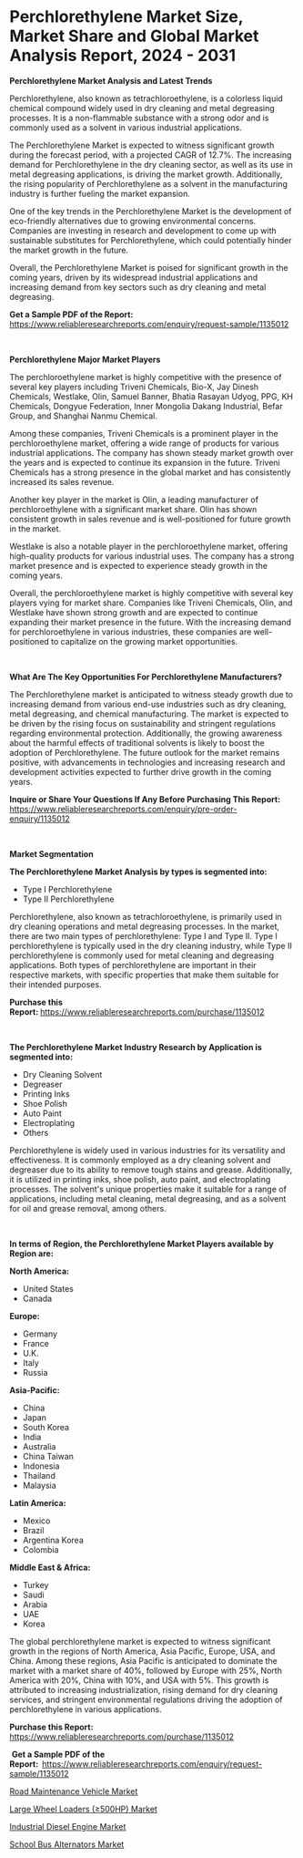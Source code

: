 <p><h1>Perchlorethylene Market Size, Market Share and Global Market Analysis Report, 2024 - 2031</h1></p><p><strong>Perchlorethylene Market Analysis and Latest Trends</strong></p>
<p><p>Perchlorethylene, also known as tetrachloroethylene, is a colorless liquid chemical compound widely used in dry cleaning and metal degreasing processes. It is a non-flammable substance with a strong odor and is commonly used as a solvent in various industrial applications.</p><p>The Perchlorethylene Market is expected to witness significant growth during the forecast period, with a projected CAGR of 12.7%. The increasing demand for Perchlorethylene in the dry cleaning sector, as well as its use in metal degreasing applications, is driving the market growth. Additionally, the rising popularity of Perchlorethylene as a solvent in the manufacturing industry is further fueling the market expansion.</p><p>One of the key trends in the Perchlorethylene Market is the development of eco-friendly alternatives due to growing environmental concerns. Companies are investing in research and development to come up with sustainable substitutes for Perchlorethylene, which could potentially hinder the market growth in the future.</p><p>Overall, the Perchlorethylene Market is poised for significant growth in the coming years, driven by its widespread industrial applications and increasing demand from key sectors such as dry cleaning and metal degreasing.</p></p>
<p><strong>Get a Sample PDF of the Report:&nbsp;</strong> <a href="https://www.reliableresearchreports.com/enquiry/request-sample/1135012">https://www.reliableresearchreports.com/enquiry/request-sample/1135012</a></p>
<p>&nbsp;</p>
<p><strong>Perchlorethylene Major Market Players</strong></p>
<p><p>The perchloroethylene market is highly competitive with the presence of several key players including Triveni Chemicals, Bio-X, Jay Dinesh Chemicals, Westlake, Olin, Samuel Banner, Bhatia Rasayan Udyog, PPG, KH Chemicals, Dongyue Federation, Inner Mongolia Dakang Industrial, Befar Group, and Shanghai Nanmu Chemical.</p><p>Among these companies, Triveni Chemicals is a prominent player in the perchloroethylene market, offering a wide range of products for various industrial applications. The company has shown steady market growth over the years and is expected to continue its expansion in the future. Triveni Chemicals has a strong presence in the global market and has consistently increased its sales revenue.</p><p>Another key player in the market is Olin, a leading manufacturer of perchloroethylene with a significant market share. Olin has shown consistent growth in sales revenue and is well-positioned for future growth in the market.</p><p>Westlake is also a notable player in the perchloroethylene market, offering high-quality products for various industrial uses. The company has a strong market presence and is expected to experience steady growth in the coming years.</p><p>Overall, the perchloroethylene market is highly competitive with several key players vying for market share. Companies like Triveni Chemicals, Olin, and Westlake have shown strong growth and are expected to continue expanding their market presence in the future. With the increasing demand for perchloroethylene in various industries, these companies are well-positioned to capitalize on the growing market opportunities.</p></p>
<p>&nbsp;</p>
<p><strong>What Are The Key Opportunities For Perchlorethylene Manufacturers?</strong></p>
<p><p>The Perchlorethylene market is anticipated to witness steady growth due to increasing demand from various end-use industries such as dry cleaning, metal degreasing, and chemical manufacturing. The market is expected to be driven by the rising focus on sustainability and stringent regulations regarding environmental protection. Additionally, the growing awareness about the harmful effects of traditional solvents is likely to boost the adoption of Perchlorethylene. The future outlook for the market remains positive, with advancements in technologies and increasing research and development activities expected to further drive growth in the coming years.</p></p>
<p><strong>Inquire or Share Your Questions If Any Before Purchasing This Report:</strong> <a href="https://www.reliableresearchreports.com/enquiry/pre-order-enquiry/1135012">https://www.reliableresearchreports.com/enquiry/pre-order-enquiry/1135012</a></p>
<p>&nbsp;</p>
<p><strong>Market Segmentation</strong></p>
<p><strong>The Perchlorethylene Market Analysis by types is segmented into:</strong></p>
<p><ul><li>Type I Perchlorethylene</li><li>Type II Perchlorethylene</li></ul></p>
<p><p>Perchlorethylene, also known as tetrachloroethylene, is primarily used in dry cleaning operations and metal degreasing processes. In the market, there are two main types of perchlorethylene: Type I and Type II. Type I perchlorethylene is typically used in the dry cleaning industry, while Type II perchlorethylene is commonly used for metal cleaning and degreasing applications. Both types of perchlorethylene are important in their respective markets, with specific properties that make them suitable for their intended purposes.</p></p>
<p><strong>Purchase this Report:&nbsp;</strong><a href="https://www.reliableresearchreports.com/purchase/1135012">https://www.reliableresearchreports.com/purchase/1135012</a></p>
<p>&nbsp;</p>
<p><strong>The Perchlorethylene Market Industry Research by Application is segmented into:</strong></p>
<p><ul><li>Dry Cleaning Solvent</li><li>Degreaser</li><li>Printing Inks</li><li>Shoe Polish</li><li>Auto Paint</li><li>Electroplating</li><li>Others</li></ul></p>
<p><p>Perchlorethylene is widely used in various industries for its versatility and effectiveness. It is commonly employed as a dry cleaning solvent and degreaser due to its ability to remove tough stains and grease. Additionally, it is utilized in printing inks, shoe polish, auto paint, and electroplating processes. The solvent's unique properties make it suitable for a range of applications, including metal cleaning, metal degreasing, and as a solvent for oil and grease removal, among others.</p></p>
<p>&nbsp;</p>
<p><strong>In terms of Region, the Perchlorethylene Market Players available by Region are:</strong></p>
<p>
    <p> <strong> North America: </strong>
        <ul>
            <li>United States</li>
            <li>Canada</li>
        </ul>
        </p> 
    <p> <strong> Europe: </strong>
        <ul>
            <li>Germany</li>
            <li>France</li>
            <li>U.K.</li>
            <li>Italy</li>
            <li>Russia</li>
        </ul>
        </p> 
    <p> <strong> Asia-Pacific: </strong>
        <ul>
            <li>China</li>
            <li>Japan</li>
            <li>South Korea</li>
            <li>India</li>
            <li>Australia</li>
            <li>China Taiwan</li>
            <li>Indonesia</li>
            <li>Thailand</li>
            <li>Malaysia</li>
        </ul>
        </p> 
    <p> <strong> Latin America: </strong>
        <ul>
            <li>Mexico</li>
            <li>Brazil</li>
            <li>Argentina Korea</li>
            <li>Colombia</li>
        </ul>
        </p> 
    <p> <strong> Middle East & Africa: </strong>
        <ul>
            <li>Turkey</li>
            <li>Saudi</li>
            <li>Arabia</li>
            <li>UAE</li>
            <li>Korea</li>
        </ul>
    </p>
    </p>
<p><p>The global perchlorethylene market is expected to witness significant growth in the regions of North America, Asia Pacific, Europe, USA, and China. Among these regions, Asia Pacific is anticipated to dominate the market with a market share of 40%, followed by Europe with 25%, North America with 20%, China with 10%, and USA with 5%. This growth is attributed to increasing industrialization, rising demand for dry cleaning services, and stringent environmental regulations driving the adoption of perchlorethylene in various applications.</p></p>
<p><strong>Purchase this Report: </strong><a href="https://www.reliableresearchreports.com/purchase/1135012">https://www.reliableresearchreports.com/purchase/1135012</a></p>
<p>&nbsp;<strong>Get a Sample PDF of the Report:&nbsp;&nbsp;</strong><a href="https://www.reliableresearchreports.com/enquiry/request-sample/1135012">https://www.reliableresearchreports.com/enquiry/request-sample/1135012</a></p>
<p><strong></strong></p>
<p><p><a href="https://view.publitas.com/reportprime-1/road-maintenance-vehicle-market-size-furnishes-valuable-information-encompassing-market-share-market-trends-and-projections-spanning-from-2023-to-2030/">Road Maintenance Vehicle Market</a></p><p><a href="https://view.publitas.com/reportprime-1/large-wheel-loaders-500hp-market-size-focuses-on-market-dynamics-in-depth-analysis-and-future-projections-of-its-market-forecasted-for-period-from-2023-to-2030/">Large Wheel Loaders (≥500HP) Market</a></p><p><a href="https://view.publitas.com/reportprime-1/industrial-diesel-engine-market-research-report-provides-thorough-industry-overview-which-offers-an-in-depth-analysis-of-product-trends-and-new-market-divisions/">Industrial Diesel Engine Market</a></p><p><a href="https://circular-yam-9b9.notion.site/School-Bus-Alternators-Market-Share-Market-New-Trends-Analysis-Report-By-Type-By-Application-By--c10cf2be3d124aabbcbf13d9b58efb2a">School Bus Alternators Market</a></p></p>